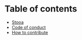 # Table of contents

* [Stooa][home]
* [Code of conduct][conduct]
* [How to contribute][contribute]


[home]: README.md
[conduct]: CODE_OF_CONDUCT.md
[contribute]: CONTRIBUTING.md
